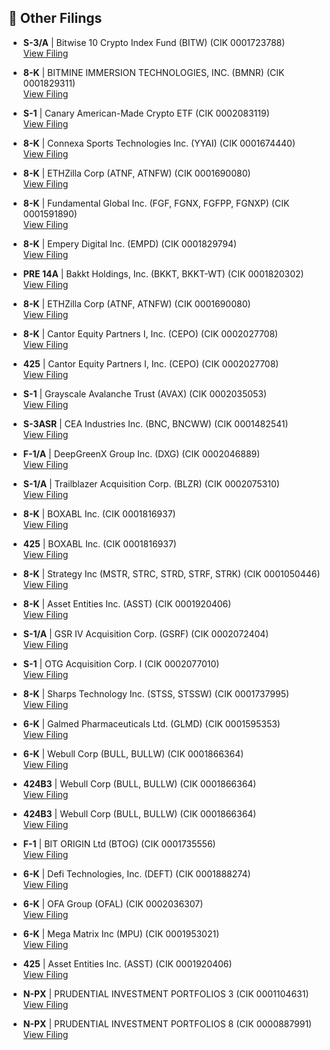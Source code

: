 ## 📁 Other Filings

- **S-3/A** | Bitwise 10 Crypto Index Fund  (BITW)  (CIK 0001723788)  
  [View Filing](https://www.sec.gov/Archives/edgar/data/1723788/000121390025080068/0001213900-25-080068-index.htm)

- **8-K** | BITMINE IMMERSION TECHNOLOGIES, INC.  (BMNR)  (CIK 0001829311)  
  [View Filing](https://www.sec.gov/Archives/edgar/data/1829311/000149315225012292/0001493152-25-012292-index.htm)

- **S-1** | Canary American-Made Crypto ETF  (CIK 0002083119)  
  [View Filing](https://www.sec.gov/Archives/edgar/data/2083119/000199937125011916/0001999371-25-011916-index.htm)

- **8-K** | Connexa Sports Technologies Inc.  (YYAI)  (CIK 0001674440)  
  [View Filing](https://www.sec.gov/Archives/edgar/data/1674440/000164117225025343/0001641172-25-025343-index.htm)

- **8-K** | ETHZilla Corp  (ATNF, ATNFW)  (CIK 0001690080)  
  [View Filing](https://www.sec.gov/Archives/edgar/data/1690080/000121390025080111/0001213900-25-080111-index.htm)

- **8-K** | Fundamental Global Inc.  (FGF, FGNX, FGFPP, FGNXP)  (CIK 0001591890)  
  [View Filing](https://www.sec.gov/Archives/edgar/data/1591890/000164117225025340/0001641172-25-025340-index.htm)

- **8-K** | Empery Digital Inc.  (EMPD)  (CIK 0001829794)  
  [View Filing](https://www.sec.gov/Archives/edgar/data/1829794/000168316825006441/0001683168-25-006441-index.htm)

- **PRE 14A** | Bakkt Holdings, Inc.  (BKKT, BKKT-WT)  (CIK 0001820302)  
  [View Filing](https://www.sec.gov/Archives/edgar/data/1820302/000119312525187110/0001193125-25-187110-index.htm)

- **8-K** | ETHZilla Corp  (ATNF, ATNFW)  (CIK 0001690080)  
  [View Filing](https://www.sec.gov/Archives/edgar/data/1690080/000121390025080048/0001213900-25-080048-index.htm)

- **8-K** | Cantor Equity Partners I, Inc.  (CEPO)  (CIK 0002027708)  
  [View Filing](https://www.sec.gov/Archives/edgar/data/2027708/000121390025080126/0001213900-25-080126-index.htm)

- **425** | Cantor Equity Partners I, Inc.  (CEPO)  (CIK 0002027708)  
  [View Filing](https://www.sec.gov/Archives/edgar/data/2027708/000121390025080127/0001213900-25-080127-index.htm)

- **S-1** | Grayscale Avalanche Trust (AVAX)  (CIK 0002035053)  
  [View Filing](https://www.sec.gov/Archives/edgar/data/2035053/000095017025111074/0000950170-25-111074-index.htm)

- **S-3ASR** | CEA Industries Inc.  (BNC, BNCWW)  (CIK 0001482541)  
  [View Filing](https://www.sec.gov/Archives/edgar/data/1482541/000164117225025347/0001641172-25-025347-index.htm)

- **F-1/A** | DeepGreenX Group Inc.  (DXG)  (CIK 0002046889)  
  [View Filing](https://www.sec.gov/Archives/edgar/data/2046889/000121390025080089/0001213900-25-080089-index.htm)

- **S-1/A** | Trailblazer Acquisition Corp.  (BLZR)  (CIK 0002075310)  
  [View Filing](https://www.sec.gov/Archives/edgar/data/2075310/000121390025080183/0001213900-25-080183-index.htm)

- **8-K** | BOXABL Inc.  (CIK 0001816937)  
  [View Filing](https://www.sec.gov/Archives/edgar/data/1816937/000164117225025341/0001641172-25-025341-index.htm)

- **425** | BOXABL Inc.  (CIK 0001816937)  
  [View Filing](https://www.sec.gov/Archives/edgar/data/1816937/000110465925082132/0001104659-25-082132-index.htm)

- **8-K** | Strategy Inc  (MSTR, STRC, STRD, STRF, STRK)  (CIK 0001050446)  
  [View Filing](https://www.sec.gov/Archives/edgar/data/1050446/000095017025111093/0000950170-25-111093-index.htm)

- **8-K** | Asset Entities Inc.  (ASST)  (CIK 0001920406)  
  [View Filing](https://www.sec.gov/Archives/edgar/data/1920406/000121390025080112/0001213900-25-080112-index.htm)

- **S-1/A** | GSR IV Acquisition Corp.  (GSRF)  (CIK 0002072404)  
  [View Filing](https://www.sec.gov/Archives/edgar/data/2072404/000121390025080052/0001213900-25-080052-index.htm)

- **S-1** | OTG Acquisition Corp. I  (CIK 0002077010)  
  [View Filing](https://www.sec.gov/Archives/edgar/data/2077010/000149315225012277/0001493152-25-012277-index.htm)

- **8-K** | Sharps Technology Inc.  (STSS, STSSW)  (CIK 0001737995)  
  [View Filing](https://www.sec.gov/Archives/edgar/data/1737995/000164117225025338/0001641172-25-025338-index.htm)

- **6-K** | Galmed Pharmaceuticals Ltd.  (GLMD)  (CIK 0001595353)  
  [View Filing](https://www.sec.gov/Archives/edgar/data/1595353/000149315225012291/0001493152-25-012291-index.htm)

- **6-K** | Webull Corp  (BULL, BULLW)  (CIK 0001866364)  
  [View Filing](https://www.sec.gov/Archives/edgar/data/1866364/000121390025080134/0001213900-25-080134-index.htm)

- **424B3** | Webull Corp  (BULL, BULLW)  (CIK 0001866364)  
  [View Filing](https://www.sec.gov/Archives/edgar/data/1866364/000121390025080136/0001213900-25-080136-index.htm)

- **424B3** | Webull Corp  (BULL, BULLW)  (CIK 0001866364)  
  [View Filing](https://www.sec.gov/Archives/edgar/data/1866364/000121390025080140/0001213900-25-080140-index.htm)

- **F-1** | BIT ORIGIN Ltd  (BTOG)  (CIK 0001735556)  
  [View Filing](https://www.sec.gov/Archives/edgar/data/1735556/000141057825001881/0001410578-25-001881-index.htm)

- **6-K** | Defi Technologies, Inc.  (DEFT)  (CIK 0001888274)  
  [View Filing](https://www.sec.gov/Archives/edgar/data/1888274/000127956925000917/0001279569-25-000917-index.htm)

- **6-K** | OFA Group  (OFAL)  (CIK 0002036307)  
  [View Filing](https://www.sec.gov/Archives/edgar/data/2036307/000164117225025342/0001641172-25-025342-index.htm)

- **6-K** | Mega Matrix Inc  (MPU)  (CIK 0001953021)  
  [View Filing](https://www.sec.gov/Archives/edgar/data/1953021/000121390025080129/0001213900-25-080129-index.htm)

- **425** | Asset Entities Inc.  (ASST)  (CIK 0001920406)  
  [View Filing](https://www.sec.gov/Archives/edgar/data/1920406/000121390025080114/0001213900-25-080114-index.htm)

- **N-PX** | PRUDENTIAL INVESTMENT PORTFOLIOS 3  (CIK 0001104631)  
  [View Filing](https://www.sec.gov/Archives/edgar/data/1104631/000006759025000037/0000067590-25-000037-index.htm)

- **N-PX** | PRUDENTIAL INVESTMENT PORTFOLIOS 8  (CIK 0000887991)  
  [View Filing](https://www.sec.gov/Archives/edgar/data/887991/000006759025000017/0000067590-25-000017-index.htm)

